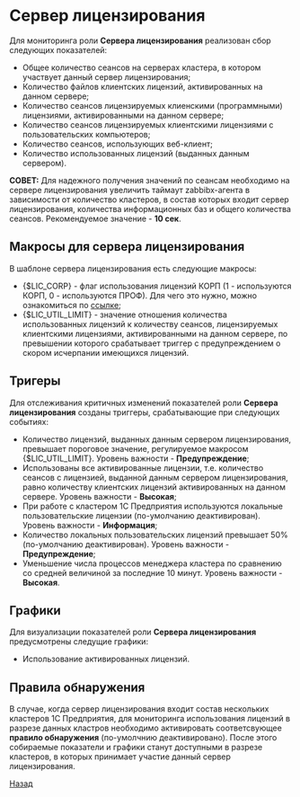 # Сервер лицензирования

Для мониторинга роли **Сервера лицензирования** реализован сбор следующих показателей:
* Общее количество сеансов на серверах кластера, в котором участвует данный сервер лицензирования;
* Количество файлов клиентских лицензий, активированных на данном сервере;
* Количество сеансов лицензируемых клиенскими (программными) лицензиями, активированными на данном сервере;
* Количество сеансов лицензируемых клиентскими лицензиями с пользовательских компьютеров;
* Количество сеансов, использующих веб-клиент;
* Количество использованных лицензий (выданных данным сервером).

**СОВЕТ:** Для надежного получения значений по сеансам необходимо на сервере лицензирования увеличить таймаут zabbibx-агента в зависимости от количество кластеров, в состав которых входит сервер лицензирования, количества информационных баз и общего количества сеансов. Рекомендуемое значение - **10 сек**.

## Макросы для сервера лицензирования
В шаблоне сервера лицензирования есть следующие макросы:
* {$LIC_CORP} - флаг использования лицензий КОРП (1 - используются КОРП, 0 - используются ПРОФ). Для чего это нужно, можно ознакомиться по [ссылке](https://its.1c.ru/db/v8314doc#bookmark:adm:TI000000971);
* {$LIC_UTIL_LIMIT} - значение отношения количества использованных лицензий к количеству сеансов, лицензируемых клиентскими лицензиями, активированными на данном сервере, по превышении которого срабатывает триггер с предупреждением о скором исчерпании имеющихся лицензий.

## Тригеры
Для отслеживания критичных изменений показателей роли **Сервера лицензирования** созданы триггеры, срабатывающие при следующих событиях:
* Количество лицензий, выданных данным сервером лицензирования, превышает пороговое значение, регулируемое макросом {$LIC_UTIL_LIMIT}. Уровень важности - **Предупреждение**;
* Использованы все активированные лицензии, т.е. количество сеансов с лицензией, выданной данным сервером лицензирования, равно количеству клиентских лицензий активированных на данном сервере. Уровень важности - **Высокая**;
* При работе с кластером 1С Предприятия используются локальные пользовательские лицензии (по-умолчанию деактивирован). Уровень важности - **Информация**;
* Количество локальных пользовательских лицензий превышает 50% (по-умолчанию деактивирован). Уровень важности - **Предупреждение**;
* Уменьшение числа процессов менеджера кластера по сравнению со средней величиной за последние 10 минут. Уровень важности - **Высокая**.

## Графики
Для визуализации показателей роли **Cервера лицензирования** предусмотрены следущие графики:
* Использование активированных лицензий.

## Правила обнаружения
В случае, когда сервер лицензирования входит состав нескольких кластеров 1С Предприятия, для мониторинга использования лицензий в разрезе данных кластров необходимо активировать соответсвующее **правило обнаружения** (по-умолчнию деактивировано). После этого собираемые показатели и графики станут доступными в разрезе кластеров, в которых принимает участие данный сервер лицензирования.

[Назад](../README.md)

